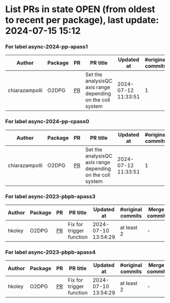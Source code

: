 # List PRs in state OPEN (from oldest to recent per package), last update: 2024-07-15 15:12 


### For label async-2024-pp-apass1

| Author | Package | PR | PR title | Updated at | #original commits | Merge commit |
| --- | --- | --- | --- | --- | --- | --- |
| chiarazampolli | O2DPG | [PR](https://github.com/AliceO2Group/O2DPG/pull/1696) | Set the analysisQC axis range depending on the coll system | 2024-07-12 11:33:51 | 1 | - |


### For label async-2024-pp-cpass0

| Author | Package | PR | PR title | Updated at | #original commits | Merge commit |
| --- | --- | --- | --- | --- | --- | --- |
| chiarazampolli | O2DPG | [PR](https://github.com/AliceO2Group/O2DPG/pull/1696) | Set the analysisQC axis range depending on the coll system | 2024-07-12 11:33:51 | 1 | - |


### For label async-2023-pbpb-apass3

| Author | Package | PR | PR title | Updated at | #original commits | Merge commit |
| --- | --- | --- | --- | --- | --- | --- |
| hkoley | O2DPG | [PR](https://github.com/AliceO2Group/O2DPG/pull/1610) | Fix for trigger function | 2024-07-10 13:54:29 | at least 2 | - |


### For label async-2023-pbpb-apass4

| Author | Package | PR | PR title | Updated at | #original commits | Merge commit |
| --- | --- | --- | --- | --- | --- | --- |
| hkoley | O2DPG | [PR](https://github.com/AliceO2Group/O2DPG/pull/1610) | Fix for trigger function | 2024-07-10 13:54:29 | at least 2 | - |
